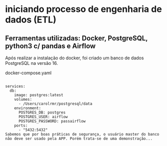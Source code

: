 # iniciando processo de engenharia de dados (ETL)

## Ferramentas utilizadas: Docker, PostgreSQL, python3 c/ pandas e Airflow

Após realizar a instalação do docker, foi criado um banco de dados PostgreSQL na versão 16.

docker-compose.yaml
```version: '3.8'

services:
  db:
    image: postgres:latest
    volumes:
      - /Users/carolrmr/postgresql/data
    environment:
      POSTGRES_DB: postgres
      POSTGRES_USER: airflow
      POSTGRES_PASSWORD: passairflow
    ports:
      - "5432:5432"
Sabemos que por boas práticas de segurança, o usuário master do banco não deve ser usado pela APP. Porém trata-se de uma demonstração...
